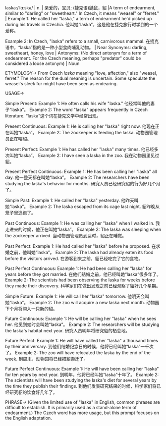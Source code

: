 laska:/ˈlɑːskə/ | n. | 亲爱的，宝贝; (捷克语)鼬鼠，貂 |A term of endearment, similar to "darling" or "sweetheart." In Czech, it means "weasel" or "ferret." | Example 1: He called her "laska," a term of endearment he'd picked up during his travels in Czechia. 他叫她“laska”，这是他在捷克旅行时学到的一个爱称。

Example 2:  In Czech, "laska" refers to a small, carnivorous mammal. 在捷克语中，“laska”指的是一种小型食肉哺乳动物。 | Near Synonyms: darling, sweetheart, honey, love | Antonyms: (No direct antonym for a term of endearment.  For the Czech meaning, perhaps "predator" could be considered a loose antonym) | Noun


ETYMOLOGY->
From Czech *laska* meaning "love, affection," also "weasel, ferret." The reason for the dual meaning is uncertain.  Some speculate the weasel's sleek fur might have been seen as endearing.


USAGE->

Simple Present:
Example 1: He often calls his wife "laska." 他经常叫他的妻子“laska”。
Example 2:  The word "laska" appears frequently in Czech literature.  “laska”这个词在捷克文学中经常出现。

Present Continuous:
Example 1: He is calling her "laska" right now. 他现在正在叫她“laska”。
Example 2: The zookeeper is feeding the laska.  动物园管理员正在喂貂。

Present Perfect:
Example 1: He has called her "laska" many times. 他已经多次叫她“laska”。
Example 2: I have seen a laska in the zoo. 我在动物园里见过貂。

Present Perfect Continuous:
Example 1: He has been calling her "laska" all day. 他一整天都在叫她“laska”。
Example 2: The researchers have been studying the laska's behavior for months. 研究人员已经研究貂的行为好几个月了。

Simple Past:
Example 1: He called her "laska" yesterday. 他昨天叫她“laska”。
Example 2: The laska escaped from its cage last night. 貂昨晚从笼子里逃跑了。


Past Continuous:
Example 1: He was calling her "laska" when I walked in. 我走进来的时候，他正在叫她“laska”。
Example 2: The laska was sleeping when the zookeeper arrived. 当动物园管理员到达时，貂正在睡觉。

Past Perfect:
Example 1: He had called her "laska" before he proposed. 在求婚之前，他叫她“laska”。
Example 2: The laska had already eaten its food before the visitors arrived. 在游客到来之前，貂已经吃完了它的食物。

Past Perfect Continuous:
Example 1: He had been calling her "laska" for years before they got married. 在他们结婚之前，他已经叫她“laska”很多年了。
Example 2: The scientists had been observing the laska for weeks before they made their discovery. 科学家们在做出发现之前已经观察了貂好几个星期。

Simple Future:
Example 1: He will call her "laska" tomorrow. 他明天会叫她“laska”。
Example 2: The zoo will acquire a new laska next month. 动物园下个月将购入一只新的貂。

Future Continuous:
Example 1: He will be calling her "laska" when he sees her. 他见到她时会叫她“laska”。
Example 2: The researchers will be studying the laska's habitat next year. 研究人员明年将研究貂的栖息地。

Future Perfect:
Example 1: He will have called her "laska" a thousand times by their anniversary. 到他们结婚纪念日的时候，他将已经叫她“laska”一千次了。
Example 2: The zoo will have relocated the laska by the end of the week.  到周末，动物园将已经把貂搬迁了。

Future Perfect Continuous:
Example 1: He will have been calling her "laska" for ten years by next year. 到明年，他将已经叫她“laska”十年了。
Example 2: The scientists will have been studying the laska's diet for several years by the time they publish their findings. 到他们发表研究结果的时候，科学家们将已经研究貂的饮食好几年了。



PHRASE->
(Given the limited use of "laska" in English, common phrases are difficult to establish. It is primarily used as a stand-alone term of endearment.)  The Czech word has more usage, but this prompt focuses on the English adaptation.
